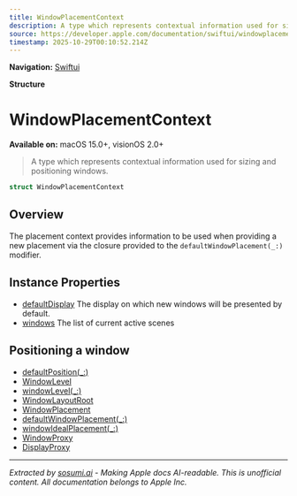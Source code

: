 ```yaml
---
title: WindowPlacementContext
description: A type which represents contextual information used for sizing and positioning windows.
source: https://developer.apple.com/documentation/swiftui/windowplacementcontext
timestamp: 2025-10-29T00:10:52.214Z
---
```


**Navigation:** [Swiftui](/documentation/swiftui)

**Structure**

# WindowPlacementContext

**Available on:** macOS 15.0+, visionOS 2.0+

> A type which represents contextual information used for sizing and positioning windows.

```swift
struct WindowPlacementContext
```

## Overview

The placement context provides information to be used when providing a new placement via the closure provided to the `defaultWindowPlacement(_:)` modifier.

## Instance Properties

- [defaultDisplay](/documentation/swiftui/windowplacementcontext/defaultdisplay) The display on which new windows will be presented by default.
- [windows](/documentation/swiftui/windowplacementcontext/windows) The list of current active scenes

## Positioning a window

- [defaultPosition(_:)](/documentation/swiftui/scene/defaultposition(_:))
- [WindowLevel](/documentation/swiftui/windowlevel)
- [windowLevel(_:)](/documentation/swiftui/scene/windowlevel(_:))
- [WindowLayoutRoot](/documentation/swiftui/windowlayoutroot)
- [WindowPlacement](/documentation/swiftui/windowplacement)
- [defaultWindowPlacement(_:)](/documentation/swiftui/scene/defaultwindowplacement(_:))
- [windowIdealPlacement(_:)](/documentation/swiftui/scene/windowidealplacement(_:))
- [WindowProxy](/documentation/swiftui/windowproxy)
- [DisplayProxy](/documentation/swiftui/displayproxy)

---

*Extracted by [sosumi.ai](https://sosumi.ai) - Making Apple docs AI-readable.*
*This is unofficial content. All documentation belongs to Apple Inc.*
